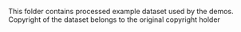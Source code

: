 This folder contains processed example dataset used by the demos. Copyright of the dataset belongs to the original copyright holder